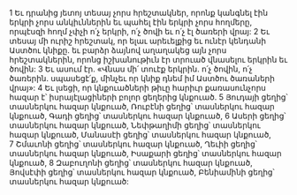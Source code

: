 1 Եւ դրանից յետոյ տեսայ չորս հրեշտակներ, որոնք կանգնել էին երկրի չորս անկիւններին եւ պահել էին երկրի չորս հողմերը, որպէսզի հողմ չփչի ո՛չ երկրի, ո՛չ ծովի եւ ո՛չ էլ ծառերի վրայ: 2 Եւ տեսայ մի ուրիշ հրեշտակ, որ ելաւ արեւելքից եւ ունէր կենդանի Աստծու կնիքը. եւ բարձր ձայնով աղաղակեց այն չորս հրեշտակներին, որոնց իշխանութիւն էր տրուած վնասելու երկրին եւ ծովին: 3 Եւ ասում էր. «Վնաս մի՛ տուէք երկրին. ո՛չ ծովին, ո՛չ ծառերին. սպասեցէ՛ք, մինչեւ որ կնիք դնեմ իմ Աստծու ծառաների վրայ»: 4 Եւ լսեցի, որ կնքուածների թիւը հարիւր քառասունչորս հազար է՝ իսրայէլացիների բոլոր ցեղերից կնքուած. 5 Յուդայի ցեղից՝ տասներկու հազար կնքուած, Ռուբէնի ցեղից՝ տասներկու հազար կնքուած, Գադի ցեղից՝ տասներկու հազար կնքուած, 6 Ասերի ցեղից՝ տասներկու հազար կնքուած, Նեփթաղիմի ցեղից՝ տասներկու հազար կնքուած, Մանասէի ցեղից՝ տասներկու հազար կնքուած, 7 Շմաւոնի ցեղից՝ տասներկու հազար կնքուած, Ղեւիի ցեղից՝ տասներկու հազար կնքուած, Իսաքարի ցեղից՝ տասներկու հազար կնքուած, 8 Զաբուղոնի ցեղից՝ տասներկու հազար կնքուած, Յովսէփի ցեղից՝ տասներկու հազար կնքուած, Բենիամինի ցեղից՝ տասներկու հազար կնքուած:
